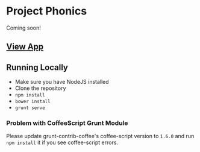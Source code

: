 # Project Phonics

Coming soon!


## [View App](http://apigee.github.io/phonics/dist/#/)

## Running Locally

* Make sure you have NodeJS installed
* Clone the repository
* `npm install`
* `bower install`
* `grunt serve`



### Problem with CoffeeScript Grunt Module
Please update grunt-contrib-coffee's coffee-script version to `1.6.0` and run `npm install` it if you see coffee-script errors.